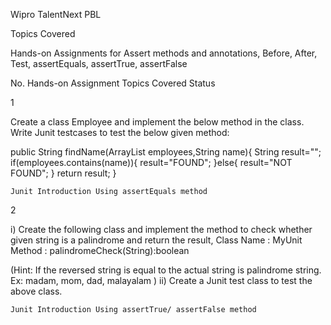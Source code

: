 Wipro TalentNext PBL

Topics Covered

Hands-on Assignments for Assert methods and annotations, Before, After, Test, assertEquals, assertTrue, assertFalse



No. 	Hands-on Assignment 	Topics Covered 	Status

1 	

 Create a class Employee and implement the below method in the class.
Write Junit testcases to test the below given method:

public String findName(ArrayList employees,String name){
  String result="";
  if(employees.contains(name)){
   result="FOUND";
  }else{
   result="NOT FOUND";
  }
  return result;
 }

	Junit Introduction Using assertEquals method 	

2 	

 i) Create the following class and implement the method to check whether given string is a palindrome and return the result,
Class Name : MyUnit
Method : palindromeCheck(String):boolean

(Hint: If the reversed string is equal to the actual string is palindrome string. Ex: madam, mom, dad, malayalam )
ii) Create a Junit test class to test the above class.

	Junit Introduction Using assertTrue/ assertFalse method 